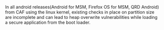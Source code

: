 In all android releases(Android for MSM, Firefox OS for MSM, QRD Android) from CAF using the linux kernel, existing checks in place on partition size are incomplete and can lead to heap overwrite vulnerabilities while loading a secure application from the boot loader.